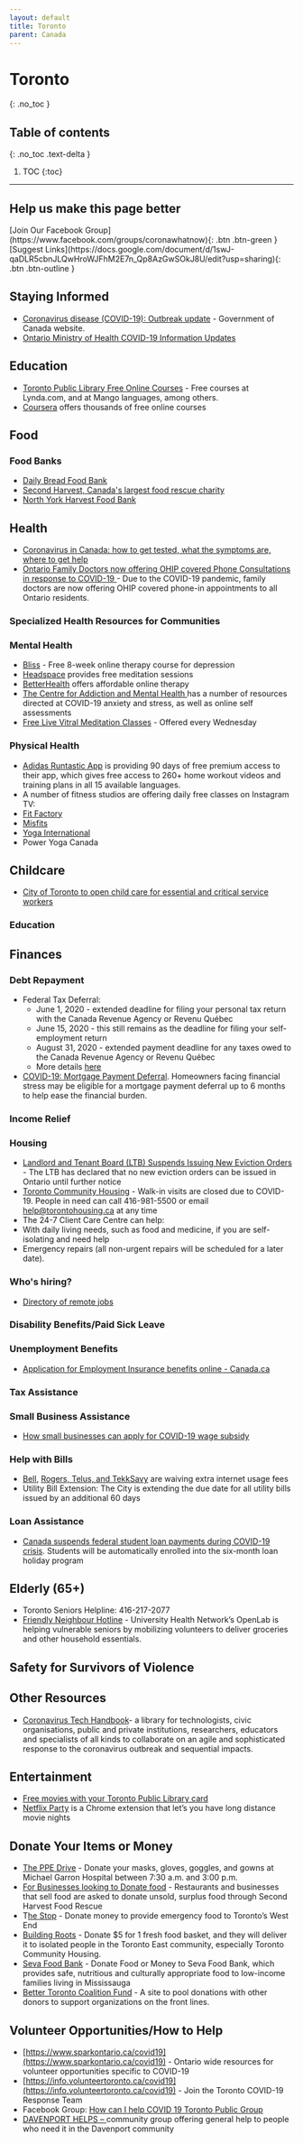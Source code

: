 ```yaml
---
layout: default
title: Toronto
parent: Canada
---
```


# Toronto
{: .no_toc }

## Table of contents
{: .no_toc .text-delta }

1. TOC
{:toc}

---

## Help us make this page better
<span class="fs-5">
[Join Our Facebook Group](https://www.facebook.com/groups/coronawhatnow){: .btn .btn-green } [Suggest Links](https://docs.google.com/document/d/1swJ-qaDLR5cbnJLQwHroWJFhM2E7n_Qp8AzGwSOkJ8U/edit?usp=sharing){: .btn .btn-outline }
</span>

## Staying Informed



*   [Coronavirus disease (COVID-19): Outbreak update](https://www.canada.ca/en/public-health/services/diseases/2019-novel-coronavirus-infection.html) - Government of Canada website. 
*   [Ontario Ministry of Health COVID-19 Information Updates ](https://www.ontario.ca/page/2019-novel-coronavirus?_ga=2.83869855.888435990.1585183989-418767691.1583958102)


## Education



*   [Toronto Public Library Free Online Courses](https://www.torontopubliclibrary.ca/elearning/) - Free courses at Lynda.com, and at Mango languages, among others.
*   [Coursera](https://www.coursera.org/) offers thousands of free online courses


## Food


### Food Banks



*   [Daily Bread Food Bank](https://www.dailybread.ca/)
*   [Second Harvest,  Canada's largest food rescue charity ](https://secondharvest.ca/)
*   [North York Harvest Food Bank](https://northyorkharvest.com/)

## Health



*   [Coronavirus in Canada: how to get tested, what the symptoms are, where to get help](https://www.macleans.ca/society/health/coronavirus-in-canada-how-to-get-tested-what-the-symptoms-are-where-to-get-help/?fbclid=IwAR2DU2ER4axgdowHLdz4aV2fGwLvyIds1OVmXC0JJbmYOQGzjWSgMXR2Rvw)
*   [Ontario Family Doctors now offering OHIP covered Phone Consultations in response to COVID-19 ](https://dialadoc.ca/)- Due to the COVID-19 pandemic, family doctors are now offering OHIP covered phone-in appointments to all Ontario residents.


### Specialized Health Resources for Communities


### Mental Health



*   [Bliss](https://cimhs.com/) - Free 8-week online therapy course for depression
*   [Headspace](https://www.headspace.com/covid-19) provides free meditation sessions 
*   [BetterHealth](https://www.betterhelp.com/) offers affordable online therapy 
*   [The Centre for Addiction and Mental Health ](https://www.camh.ca/en/health-info/mental-health-and-covid-19)has a number of resources directed at COVID-19 anxiety and stress, as well as online self assessments
*   [Free Live Vitral Meditation Classes](https://peakwellnessco.com/free-live-meditations/) - Offered every Wednesday 


### Physical Health



*   [Adidas Runtastic App](https://www.runtastic.com/checkout/results?experiments=benefits_footer&hide_progress_indicator=true&code=RNT-WBDA-XAVD&utm_campaign=home_workout_2020&utm_content=premium&utm_medium=email.newsletter&utm_source=runtastic&utm_term=2020-03-22&ut=65c587c02bf8a4a1166b9a262229377049160c2f&sc_src=email_2061300&sc_lid=24325610&sc_uid=nx6hB0LUkO&sc_llid=25137) is providing 90 days of free premium access to their app, which gives free access to 260+ home workout videos and training plans in all 15 available languages.
*   A number of fitness studios are offering daily free classes on Instagram TV: 
*   [Fit Factory](https://www.instagram.com/fitfactoryto/?hl=en)
*   [Misfits](https://www.instagram.com/misfits/)
*   [Yoga International](https://www.instagram.com/yoga_international/)
*   Power Yoga Canada


## Childcare



*   [City of Toronto to open child care for essential and critical service workers](https://www.toronto.ca/home/media-room/news-releases-media-advisories/?nrkey=AEE03C37DBFF724485258533005C7107)


### Education


## Finances


### Debt Repayment



*   Federal Tax Deferral: 
    *   June 1, 2020 - extended deadline for filing your personal tax return with the Canada Revenue Agency or Revenu Québec 
    *   June 15, 2020 - this still remains as the deadline for filing your self-employment return
    *   August 31, 2020 - extended payment deadline for any taxes owed to the Canada Revenue Agency or Revenu Québec
    *   More details [here](https://www.canada.ca/en/department-finance/news/2020/03/canadas-covid-19-economic-response-plan-support-for-canadians-and-businesses.html#Flexibility_for_Tax-filers)
*   [COVID-19: Mortgage Payment Deferral](https://www.cmhc-schl.gc.ca/en/finance-and-investing/mortgage-loan-insurance/the-resource/covid19-understanding-mortgage-payment-deferral). Homeowners facing financial stress may be eligible for a mortgage payment deferral up to 6 months to help ease the financial burden.


### Income Relief


### Housing



*   [Landlord and Tenant Board (LTB) Suspends Issuing New Eviction Orders](http://www.sjto.gov.on.ca/en/latest-news/) - The LTB has declared that no new eviction orders can be issued in Ontario until further notice
*   [Toronto Community Housing](https://www.torontohousing.ca/) - Walk-in visits are closed due to COVID-19. People in need can call 416-981-5500 or email help@torontohousing.ca at any time
  * The 24-7 Client Care Centre can help:
  *   With daily living needs, such as food and medicine, if you are self-isolating and need help 
  *   Emergency repairs (all non-urgent repairs will be scheduled for a later date).


### Who's hiring?



*   [Directory of remote jobs](https://docs.google.com/spreadsheets/d/1M-8J7z605dcPhUjYfyiKVxuci0e4AWsDLo_tvs19C5M/htmlview?fbclid=IwAR3ZaSqQPNqeGQSBgrcET629Zf5XJQqqg5P9Ry5EyAOgC2Ly5uPukF607Vk)


### Disability Benefits/Paid Sick Leave


### Unemployment Benefits



*   [Application for Employment Insurance benefits online - Canada.ca](https://srv270.hrdc-drhc.gc.ca/AW/introduction?GoCTemplateCulture=en-CA)


### Tax Assistance


### Small Business Assistance



*   [How small businesses can apply for COVID-19 wage subsidy](https://globalnews.ca/news/6717963/coronavirus-how-to-apply-for-covid-19-wage-subsidy/)


### Help with Bills



*   [Bell](https://www.bell.ca/Covid-19-update), [Rogers, Telus, and TekkSavy](https://globalnews.ca/news/6673413/coronavirus-rogers-data-overage-fees/) are waiving extra internet usage fees 
*   Utility Bill Extension: The City is extending the due date for all utility bills issued by an additional 60 days


### Loan Assistance



*   [Canada suspends federal student loan payments during COVID-19 crisis](https://www.cbc.ca/news/politics/covid-19-coronavirus-pandemic-student-loans-1.5502179). Students will be automatically enrolled into the six-month loan holiday program


## Elderly (65+)



*   Toronto Seniors Helpline: 416-217-2077
*   [Friendly Neighbour Hotline](http://uhnopenlab.ca/project/hotline/) - University Health Network’s OpenLab is helping vulnerable seniors by mobilizing volunteers to deliver groceries and other household essentials.


## Safety for Survivors of Violence


## Other Resources



*   [Coronavirus Tech Handbook](https://coronavirustechhandbook.com/home)- a library for technologists, civic organisations, public and private institutions, researchers, educators and specialists of all kinds to collaborate on an agile and sophisticated response to the coronavirus outbreak and sequential impacts.


## Entertainment



*   [Free movies with your Toronto Public Library card](https://torontopl.kanopy.com/)
*   [Netflix Party](https://www.netflixparty.com/) is a Chrome extension that let’s you have long distance movie nights


## Donate Your Items or Money



*   [The PPE Drive](https://theppedrive.com/) - Donate your masks, gloves, goggles, and gowns at Michael Garron Hospital between 7:30 a.m. and 3:00 p.m.
*   [For Businesses looking to Donate food](https://foodrescue.ca/businesses) - Restaurants and businesses that sell food are asked to donate unsold, surplus food through Second Harvest Food Rescue
*   T[he Stop](https://www.thestop.org/get-involved/donate/) - Donate money to provide emergency food to Toronto’s West End
*   [Building Roots](http://buildingroots.ca/donate/) - Donate $5 for 1 fresh food basket, and they will deliver it to isolated people in the Toronto East community, especially Toronto Community Housing. 
*   [Seva Food Bank](https://www.sevafoodbank.com/donate/) - Donate Food or Money to Seva Food Bank, which provides safe, nutritious and culturally appropriate food to low-income families living in Mississauga
*   [Better Toronto Coalition Fund](https://torontofoundation.ca/better-toronto-coalition-fund) - A site to pool donations with other donors to support organizations on the front lines. 


## Volunteer Opportunities/How to Help



*   [https://www.sparkontario.ca/covid19](https://www.sparkontario.ca/covid19) - Ontario wide resources for volunteer opportunities specific to COVID-19
*   [https://info.volunteertoronto.ca/covid19](https://info.volunteertoronto.ca/covid19) - Join the Toronto COVID-19 Response Team 
*   Facebook Group: [How can I help COVID 19 Toronto Public Group](https://www.facebook.com/groups/663734187714992/)
*   [DAVENPORT HELPS – ](https://davenporthelps.ca/)community group offering general help to people who need it in the Davenport community 
